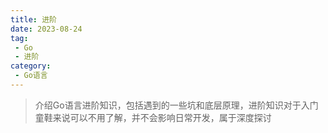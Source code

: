```yaml
---
title: 进阶
date: 2023-08-24
tag:
 - Go
 - 进阶
category:
 - Go语言
---
```


> 介绍Go语言进阶知识，包括遇到的一些坑和底层原理，进阶知识对于入门童鞋来说可以不用了解，并不会影响日常开发，属于深度探讨